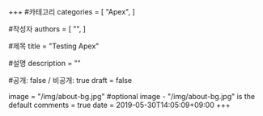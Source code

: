 +++
#카테고리
categories = [
    "Apex",
]

#작성자
authors = [
    "",
]

#제목
title = "Testing Apex"

#설명
description = ""

#공개: false / 비공개: true
draft = false


image = "/img/about-bg.jpg" #optional image - "/img/about-bg.jpg" is the default
comments = true
date = 2019-05-30T14:05:09+09:00
+++

<!-- 게시글 내용 -->
